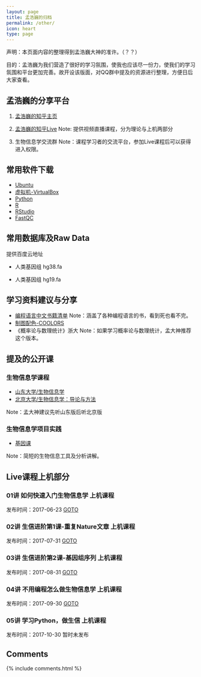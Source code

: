 ```yaml
---
layout: page
title: 孟浩巍的归档
permalink: /other/
icon: heart
type: page
---
```


声明：本页面内容的整理得到孟浩巍大神的准许。（？？）

目的：孟浩巍为我们营造了很好的学习氛围，使我也应该尽一份力，使我们的学习氛围和平台更加完善。故开设该版面，对QQ群中提及的资源进行整理，方便日后大家查看。

## 孟浩巍的分享平台

1. [孟浩巍的知乎主页](https://www.zhihu.com/people/meng_howard/activities)

2. [孟浩巍的知乎Live](https://www.zhihu.com/lives/users/d75e3cc0c84c322ae56d2e010e4d8e9e)
Note: 提供视频直播课程，分为理论与上机两部分

3. 生物信息学交流群
Note：课程学习者的交流平台，参加Live课程后可以获得进入权限。

## 常用软件下载
- [Ubuntu](http://cn.ubuntu.com/download/)
- [虚拟机-VirtualBox](https://www.virtualbox.org/)
- [Python](https://www.python.org/)
- [R](https://www.r-project.org/)
- [RStudio](https://www.rstudio.com/products/rstudio/download/#download)
- [FastQC](http://www.bioinformatics.babraham.ac.uk/projects/fastqc/)

## 常用数据库及Raw Data
提供百度云地址

- 人类基因组 hg38.fa

- 人类基因组 hg19.fa

## 学习资料建议与分享

- [编程语言中文书籍清单](http://siberiawolf.com/free_programming/index.html)
Note：涵盖了各种编程语言的书，看到死也看不完。
- [制图配色-COOLORS](https://coolors.co/)
- 《概率论与数理统计》浙大
Note：如果学习概率论与数理统计，孟大神推荐这个版本。

## 提及的公开课
### 生物信息学课程
- [山东大学/生物信息学](http://www.icourse163.org/course/SDU-1001907001)
- [北京大学/生物信息学：导论与方法](http://www.chinesemooc.org/mooc/4393/)

Note：孟大神建议先听山东版后听北京版
### 生物信息学项目实践
- [基因课](http://www.genek.tv/)

Note：简短的生物信息工具及分析讲解。

## Live课程上机部分
 
### 01讲 如何快速入门生物信息学  上机课程

发布时间：2017-06-23  [GOTO](http://www.bilibili.com/video/av11655592/)

### 02讲 生信进阶第1课-重复Nature文章 上机课程

发布时间：2017-07-31  [GOTO](https://www.bilibili.com/video/av12969326/)

### 03讲 生信进阶第2课-基因组序列 上机课程

发布时间：2017-08-31  [GOTO](http://www.bilibili.com/video/av14178191)

### 04讲 不用编程怎么做生物信息学 上机课程

发布时间：2017-09-30  [GOTO](https://www.bilibili.com/video/av15253446/)

### 05讲 学习Python，做生信 上机课程

发布时间：2017-10-30  暂时未发布


## Comments

{% include comments.html %}
